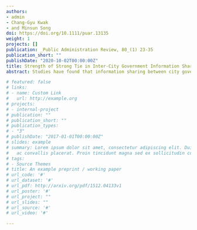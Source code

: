 ```yaml
---
authors:
- admin
- Chang-Gyu Kwak
- and Minsun Song
doi: https://doi.org/10.1111/puar.13135
weight: 1
projects: []
publication: _Public Administration Review, 80_(1) 23-35
publication_short: ""
publishDate: "2020-10-02T00:00:00Z"
title: Strength of Strong Tie in Inter-City Government Information Sharing and County Jurisdictional Boundary
abstract: Studies have found that information sharing between city governments can be easily observed within the same county jurisdiction, but less attention has been paid to the reasons why the jurisdictional boundary matters. This article fills this lacuna, drawing on the insight of the “strength of strong ties” argument that “people help their friends first.” The analysis reveals that city governments in the Orlando, Florida, metropolitan area are more likely to share economic development information (EDI) with governments in the same county as the collective demand for such information in that area increases. This study additionally finds that the greater the demand for EDI, the more likely it is that city governments will seek the information from their county members. As a result, as the demand for information increases among city governments in a metropolitan area, the likelihood that it will be shared by all members of the area beyond the county boundaries decreases.

# featured: false
# links:
# - name: Custom Link
#   url: http://example.org
# projects:
# - internal-project
# publication: ""
# publication_short: ""
# publication_types:
# - "3"
# publishDate: "2017-01-01T00:00:00Z"
# slides: example
# summary: Lorem ipsum dolor sit amet, consectetur adipiscing elit. Duis posuere tellus
#   ac convallis placerat. Proin tincidunt magna sed ex sollicitudin condimentum.
# tags:
# - Source Themes
# title: An example preprint / working paper
# url_code: '#'
# url_dataset: '#'
# url_pdf: http://arxiv.org/pdf/1512.04133v1
# url_poster: '#'
# url_project: ""
# url_slides: ""
# url_source: '#'
# url_video: '#'

---
```


